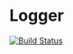 # Logger
[![Build Status](https://travis-ci.com/oshkola/Logger.svg?branch=main)](https://travis-ci.com/oshkola/Logger)
